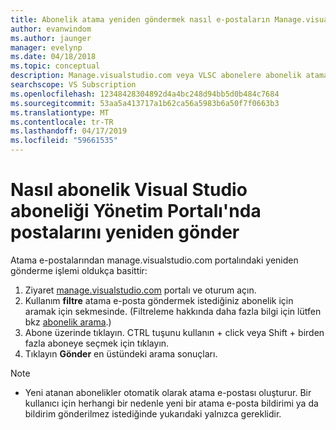 ```yaml
---
title: Abonelik atama yeniden göndermek nasıl e-postaların Manage.visualstudio.com veya VLSC içinde | Microsoft Docs
author: evanwindom
ms.author: jaunger
manager: evelynp
ms.date: 04/18/2018
ms.topic: conceptual
description: Manage.visualstudio.com veya VLSC abonelere abonelik atamasını yeniden öğrenin
searchscope: VS Subscription
ms.openlocfilehash: 12348428304892d4a4bc248d94bb5d0b484c7684
ms.sourcegitcommit: 53aa5a413717a1b62ca56a5983b6a50f7f0663b3
ms.translationtype: MT
ms.contentlocale: tr-TR
ms.lasthandoff: 04/17/2019
ms.locfileid: "59661535"
---
```

# <a name="how-to-resend-subscription-assignment-emails-in-the-visual-studio-subscription-management-portal"></a>Nasıl abonelik Visual Studio aboneliği Yönetim Portalı'nda postalarını yeniden gönder

Atama e-postalarından manage.visualstudio.com portalındaki yeniden gönderme işlemi oldukça basittir:

1. Ziyaret [manage.visualstudio.com](https://manage.visualstudio.com) portalı ve oturum açın.
2. Kullanım **filtre** atama e-posta göndermek istediğiniz abonelik için aramak için sekmesinde. (Filtreleme hakkında daha fazla bilgi için lütfen bkz [abonelik arama](search-license.md).)
3. Abone üzerinde tıklayın.  CTRL tuşunu kullanın + click veya Shift + birden fazla aboneye seçmek için tıklayın.
4. Tıklayın **Gönder** en üstündeki arama sonuçları.

> [!NOTE]
> - Yeni atanan abonelikler otomatik olarak atama e-postası oluşturur. Bir kullanıcı için herhangi bir nedenle yeni bir atama e-posta bildirimi ya da bildirim gönderilmez istediğinde yukarıdaki yalnızca gereklidir.
